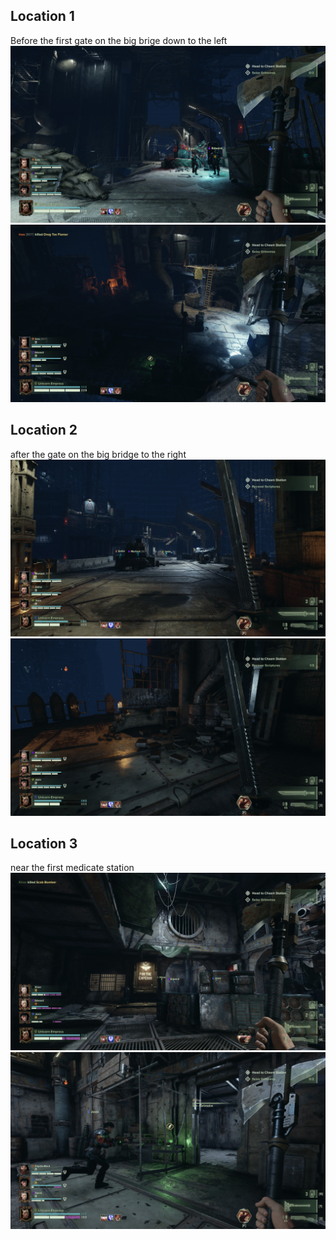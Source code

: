 ## Location 1
Before the first gate on the big brige down to the left
![grimLocation](/_images/20221121165803_1.jpg)
![](/_images/20221121165821_1.jpg)
## Location 2
after the gate on the big bridge to the right
![](/_images/20221121130458_1.jpg)
![](/_images/20221121130453_1.jpg)
## Location 3
near the first medicate station
![](/_images/20221121170319_1.jpg)
![](/_images/20221121160940_1.jpg)
